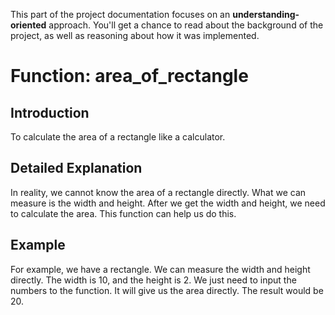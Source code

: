 This part of the project documentation focuses on an
**understanding-oriented** approach. You'll get a
chance to read about the background of the project,
as well as reasoning about how it was implemented.

# Function: area_of_rectangle

## Introduction
To calculate the area of a rectangle like a calculator.

## Detailed Explanation
In reality, we cannot know the area of a rectangle directly. What we can measure is the width and height.
After we get the width and height, we need to calculate the area. This function can help us do this.

## Example
For example, we have a rectangle. We can measure the width and height directly. 
The width is 10, and the height is 2. We just need to input the numbers to the function.
It will give us the area directly. The result would be 20.

